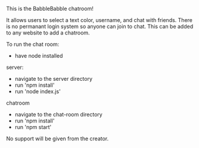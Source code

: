 This is the BabbleBabble chatroom!

It allows users to select a text color, username, and chat with friends.
There is no permanant login system so anyone can join to chat.
This can be added to any website to add a chatroom.

To run the chat room:
 - have node installed

server:
 - navigate to the server directory
 - run 'npm install'
 - run 'node index.js'

chatroom
 - navigate to the chat-room directory
 - run 'npm install'
 - run 'npm start'

No support will be given from the creator.